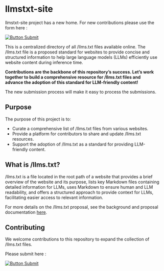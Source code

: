 # llmstxt-site

llmstxt-site project has a new home. For new contributions please use the form here : 

[![Button Submit]](https://llmstxt.site/submit)

This is a centralized directory of all /llms.txt files available online. The /llms.txt file is a proposed standard for websites to provide concise and structured information to help large language models (LLMs) efficiently use website content during inference time.

**Contributions are the backbone of this repository’s success. Let’s work together to build a comprehensive resource for /llms.txt files and advance the adoption of this standard for LLM-friendly content!**

The new submission process will make it easy to process the submissions.

## Purpose

The purpose of this project is to:

-   Curate a comprehensive list of /llms.txt files from various websites.
-   Provide a platform for contributors to share and update /llms.txt resources.
-   Support the adoption of /llms.txt as a standard for providing LLM-friendly content.

## What is /llms.txt?

/llms.txt is a file located in the root path of a website that provides a brief overview of the website and its purpose, lists key Markdown files containing detailed information for LLMs, uses Markdown to ensure human and LLM readability, and offers a structured approach to provide context for LLMs, facilitating easier access to relevant information.

For more details on the /llms.txt proposal, see the background and proposal documentation [here](https://llmstxt.org/).

## Contributing

We welcome contributions to this repository to expand the collection of /llms.txt files.

Please submit here :

[![Button Submit]](https://llmstxt.site/submit)

[Button Submit]: https://img.shields.io/badge/Submit_Here-37a779?style=for-the-badge

